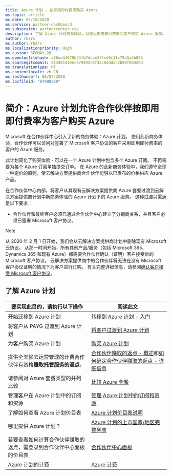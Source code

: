 ```yaml
---
title: Azure 计划 - 按即用即付费率购买 Azure
ms.topic: article
ms.date: 07/10/2020
ms.service: partner-dashboard
ms.subservice: partnercenter-csp
description: 了解 Azure 计划商务体验，以便以即用即付费率为客户购买 Azure 服务。 也了解新的安全要求。
author: rbars
ms.author: rbars
ms.localizationpriority: High
ms.custom: SEOMAY.20
ms.openlocfilehash: a86ee34070b53fb7dcee3ffcd9c11c79a5a4b856
ms.sourcegitcommit: 81348141eece79492c6f43c84ddac2b98f80428d
ms.translationtype: HT
ms.contentlocale: zh-CN
ms.lasthandoff: 08/07/2020
ms.locfileid: "87998380"
---
```

# <a name="introduction-azure-plan-lets-partners-buy-azure-at-pay-as-you-go-rates-for-customers"></a>简介：Azure 计划允许合作伙伴按即用即付费率为客户购买 Azure

Microsoft 在合作伙伴中心引入了新的商务体验：Azure 计划。  使用此新商务体验，合作伙伴可以访问对签署了 Microsoft 客户协议的客户采用即用即付费率的客户的 Azure 服务。

此计划简化了购买体验 - 可以在一个 Azure 计划中包含多个 Azure 订阅。 不再需要为每个 Azure 订阅单独提交订单。 在 Azure 的此新商务体验中，我们遵守全球一种定价的原则，使云解决方案提供商合作伙伴能够以已发布的价格供应 Azure 产品。

在合作伙伴中心内部，将客户从其现有云解决方案提供商 Azure 套餐过渡到云解决方案提供商计划中新商务体验的 Azure 计划下的 Azure 服务。 这种过渡只需满足以下要求：

- 合作伙伴和最终客户必须已通过合作伙伴中心建立了分销商关系，并且客户必须已签署 Microsoft 客户协议。

>[!Note]
>从 2020 年 2 月 1 日开始，我们会从云解决方案提供商计划中删除现有 Microsoft 云协议。 从那一时间开始，所有其他产品/服务（包括 Microsoft 365、Dynamics 365 和现有 Azure）都需要合作伙伴确认（证明）客户接受新的 Microsoft 客户协议。 云解决方案提供商中的合作伙伴将无法在没有 Microsoft 客户协议证明的情况下为客户进行订购。 有关完整详细信息，请参阅[确认客户接受 Microsoft 客户协议](confirm-customer-agreement.md)。


## <a name="learn-about-the-azure-plan"></a>了解 Azure 计划

|**要实现此目的，请执行以下操作**   |**阅读此文**   |
|------------------|---------------------|
|开始迁移到 Azure 计划|[转移到 Azure 计划 - 入门](azure-plan-get-started.md)
|将客户从 PAYG 过渡到 Azure 计划|[将客户过渡到 Azure 计划](azure-plan-transition.md)|
|为客户购买 Azure 计划|[购买 Azure 计划](purchase-azure-plan.md)|
|提供全天候云运营管理的计费合作伙伴有资格**赚取托管服务的返点**。|[合作伙伴赚取的返点 - 概述](partner-earned-credit.md)和[如何确定合作伙伴赚取的返点 - 详细信息](partner-earned-credit-explanation.md)|
|请参阅对 Azure 套餐类型的并列比较|[比较 Azure 套餐](compare-azure-offers.md)|
|管理客户在 Azure 计划中的订阅和资源|[管理 Azure 计划中的订阅和资源](azure-plan-manage.md)|
|了解如何查看 Azure 计划价目表   |[Azure 计划价目表说明](azure-plan-price-list.md)|
|哪里提供 Azure 计划？|[Azure 计划的上市国家/地区完整列表](https://query.prod.cms.rt.microsoft.com/cms/api/am/binary/RE3QN0x)
|若要查看如何计算合作伙伴赚取的返点，需登录到合作伙伴中心面板的价目表|[合作伙伴中心面板](https://partner.microsoft.com/dashboard/home)|
|Azure 计划的计费|[Azure 计费](azure-plan-billing.md)|